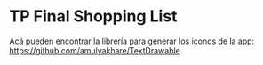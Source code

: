 # TP Final Shopping List

Acá pueden encontrar la librería para generar los iconos de la app: https://github.com/amulyakhare/TextDrawable
